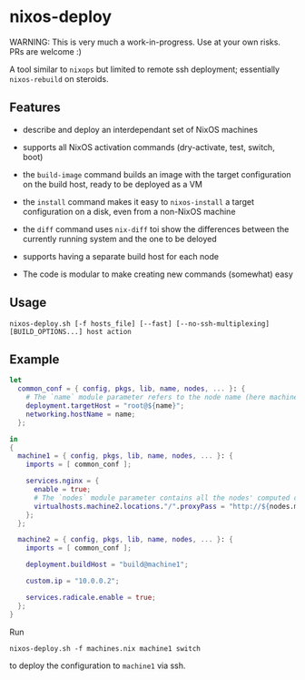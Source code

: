 # nixos-deploy

WARNING: This is very much a work-in-progress. Use at your own risks. PRs are welcome :)

A tool similar to `nixops` but limited to remote ssh deployment; essentially `nixos-rebuild` on steroids.


## Features

- describe and deploy an interdependant set of NixOS machines

- supports all NixOS activation commands (dry-activate, test, switch, boot)

- the `build-image` command builds an image with the target configuration on the build host, ready to be deployed as a VM

- the `install` command makes it easy to `nixos-install` a target configuration on a disk, even from a non-NixOS machine

- the `diff` command uses `nix-diff` toi show the differences between the currently running system and the one to be deloyed

- supports having a separate build host for each node

- The code is modular to make creating new commands (somewhat) easy


## Usage

    nixos-deploy.sh [-f hosts_file] [--fast] [--no-ssh-multiplexing] [BUILD_OPTIONS...] host action


## Example

```nix
let
  common_conf = { config, pkgs, lib, name, nodes, ... }: {
    # The `name` module parameter refers to the node name (here machine1 or machine2)
    deployment.targetHost = "root@${name}";
    networking.hostName = name;
  };

in
{
  machine1 = { config, pkgs, lib, name, nodes, ... }: {
    imports = [ common_conf ];

    services.nginx = {
      enable = true;
      # The `nodes` module parameter contains all the nodes' computed configurations
      virtualhosts.machine2.locations."/".proxyPass = "http://${nodes.machine2.custom.ip}";
    };
  };

  machine2 = { config, pkgs, lib, name, nodes, ... }: {
    imports = [ common_conf ];

    deployment.buildHost = "build@machine1";

    custom.ip = "10.0.0.2";

    services.radicale.enable = true;
  };
}
```

Run

    nixos-deploy.sh -f machines.nix machine1 switch

to deploy the configuration to `machine1` via ssh.

